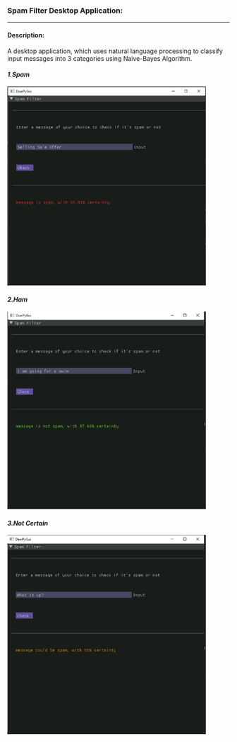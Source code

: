 ### Spam Filter Desktop Application:
----------
#### Description:
A desktop application, which uses natural language processing to classify input messages into 3 categories using Naive-Bayes Algorithm.

#### ***1.Spam***
<img src="Images/spam.png" width=450>

#### ***2.Ham***
<img src="Images/ham.png" width=450>

#### ***3.Not Certain***
<img src="Images/uncertain.png" width=450>

